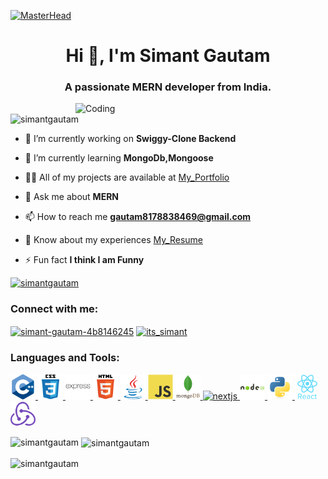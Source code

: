 
[![MasterHead]( https://www.wingstechsolutions.com/wp-content/uploads/2022/03/full-stack-development.gif)](https://github.com/simantgautam)
<h1 align="center">Hi 👋, I'm Simant Gautam</h1>
<h3 align="center">A passionate MERN developer from India.</h3>
<img align="right" alt="Coding" width="400" src="https://i.pinimg.com/originals/54/e3/7d/54e37d8074ebcde1d96c77d7b2a7f310.gif">

<p align="left"> <img src="https://komarev.com/ghpvc/?username=simantgautam&label=Profile%20views&color=0e75b6&style=flat" alt="simantgautam" /> </p>


- 🔭 I’m currently working on **Swiggy-Clone Backend**

- 🌱 I’m currently learning **MongoDb,Mongoose**

- 👨‍💻 All of my projects are available at [My_Portfolio ](https://simant-gautam-portfolio.vercel.app/)

- 💬 Ask me about **MERN**


- 📫 How to reach me **gautam8178838469@gmail.com**

- 📄 Know about my experiences [My_Resume](https://drive.google.com/file/d/1dEAXc6SeDSfN4rPd71dLsWALFAGou2rh/view?usp=sharing)

- ⚡ Fun fact **I think I am Funny**

<p align="left"> <a href="https://github.com/ryo-ma/github-profile-trophy"><img src="https://github-profile-trophy.vercel.app/?username=simantgautam" alt="simantgautam" /></a> </p>


<h3 align="left">Connect with me:</h3>
<p align="left">
<a href="https://linkedin.com/in/simant-gautam-4b8146245" target="blank"><img align="center" src="https://raw.githubusercontent.com/rahuldkjain/github-profile-readme-generator/master/src/images/icons/Social/linked-in-alt.svg" alt="simant-gautam-4b8146245" height="30" width="40" /></a>
<a href="https://instagram.com/its_simant" target="blank"><img align="center" src="https://raw.githubusercontent.com/rahuldkjain/github-profile-readme-generator/master/src/images/icons/Social/instagram.svg" alt="its_simant" height="30" width="40" /></a>
</p>

<h3 align="left">Languages and Tools:</h3>
<p align="left"> <a href="https://www.w3schools.com/cpp/" target="_blank" rel="noreferrer"> <img src="https://raw.githubusercontent.com/devicons/devicon/master/icons/cplusplus/cplusplus-original.svg" alt="cplusplus" width="40" height="40"/> </a> <a href="https://www.w3schools.com/css/" target="_blank" rel="noreferrer"> <img src="https://raw.githubusercontent.com/devicons/devicon/master/icons/css3/css3-original-wordmark.svg" alt="css3" width="40" height="40"/> </a> <a href="https://expressjs.com" target="_blank" rel="noreferrer"> <img src="https://raw.githubusercontent.com/devicons/devicon/master/icons/express/express-original-wordmark.svg" alt="express" width="40" height="40"/> </a> <a href="https://www.w3.org/html/" target="_blank" rel="noreferrer"> <img src="https://raw.githubusercontent.com/devicons/devicon/master/icons/html5/html5-original-wordmark.svg" alt="html5" width="40" height="40"/> </a> <a href="https://www.java.com" target="_blank" rel="noreferrer"> <img src="https://raw.githubusercontent.com/devicons/devicon/master/icons/java/java-original.svg" alt="java" width="40" height="40"/> </a> <a href="https://developer.mozilla.org/en-US/docs/Web/JavaScript" target="_blank" rel="noreferrer"> <img src="https://raw.githubusercontent.com/devicons/devicon/master/icons/javascript/javascript-original.svg" alt="javascript" width="40" height="40"/> </a> <a href="https://www.mongodb.com/" target="_blank" rel="noreferrer"> <img src="https://raw.githubusercontent.com/devicons/devicon/master/icons/mongodb/mongodb-original-wordmark.svg" alt="mongodb" width="40" height="40"/> </a> <a href="https://nextjs.org/" target="_blank" rel="noreferrer"> <img src="https://cdn.worldvectorlogo.com/logos/nextjs-2.svg" alt="nextjs" width="40" height="40"/> </a> <a href="https://nodejs.org" target="_blank" rel="noreferrer"> <img src="https://raw.githubusercontent.com/devicons/devicon/master/icons/nodejs/nodejs-original-wordmark.svg" alt="nodejs" width="40" height="40"/> </a> <a href="https://www.python.org" target="_blank" rel="noreferrer"> <img src="https://raw.githubusercontent.com/devicons/devicon/master/icons/python/python-original.svg" alt="python" width="40" height="40"/> </a> <a href="https://reactjs.org/" target="_blank" rel="noreferrer"> <img src="https://raw.githubusercontent.com/devicons/devicon/master/icons/react/react-original-wordmark.svg" alt="react" width="40" height="40"/> </a> <a href="https://redux.js.org" target="_blank" rel="noreferrer"> <img src="https://raw.githubusercontent.com/devicons/devicon/master/icons/redux/redux-original.svg" alt="redux" width="40" height="40"/> </a> </p>

<p><img align="left" src="https://github-readme-stats.vercel.app/api/top-langs?username=simantgautam&show_icons=true&locale=en&layout=compact" alt="simantgautam" /></p>

<p>&nbsp;<img align="center" src="https://github-readme-stats.vercel.app/api?username=simantgautam&show_icons=true&locale=en" alt="simantgautam" /></p>

<p><img align="center" src="https://github-readme-streak-stats.herokuapp.com/?user=simantgautam&" alt="simantgautam" /></p>

